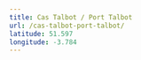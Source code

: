 ```yaml
---
title: Cas Talbot / Port Talbot
url: /cas-talbot-port-talbot/
latitude: 51.597
longitude: -3.784
---
```

